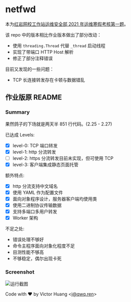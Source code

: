 # netfwd
本为[红岩网校工作站运维安全部 2021 年运维寒假考核第一题](https://github.com/jerrita/2021-SRE-Assesment/tree/main/Task1/Huang_Kaisheng/netfwd)。

该 repo 中的版本相比作业版本做出了部分改动：

- 使用 `threading.Thread` 代替 `_thread` 启动线程
- 实现了带端口 HTTP Host 解析
- 修正了部分注释错误

目前又发现的一些问题：
- TCP 长连接转发存在卡顿与数据错乱

## 作业版原 README
### Summary

果然鸽子的下场就是两天半 851 行代码。(2.25 - 2.27)

已达成 Levels:
 - [x] level-0: TCP 端口转发
 - [x] level-1: http 分流转发
 - [ ] level-2: https 分流转发目前未实现，但可使用 TCP
 - [x] level-3: 客户端集成静态页面托管

额外特点:
 - [x] http 分流支持中文域名
 - [x] 使用 YAML 作为配置文件
 - [x] 面向对象程序设计，服务器客户端均使用类
 - [x] 使用二进制协议传输数据
 - [x] 支持多端口多用户转发
 - [x] Worker 架构

不足之处:
 - 错误处理不够好
 - 命令主程序面向对象化程度不足
 - 目测性能不够高
 - 不够稳定，偶尔出现卡死

### Screenshot
![运行截图](https://static.imvictor.tech/wp-content/uploads/2021/02/screenshot_assessment.png)


Code with ♥ by Victor Huang &lt;i@qwq.ren&gt;